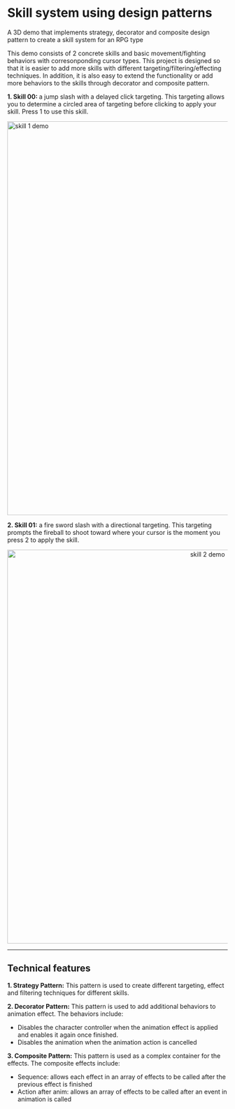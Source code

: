 # Skill system using design patterns
A 3D demo that implements strategy, decorator and composite design pattern to create a skill system for an RPG type

This demo consists of 2 concrete skills and basic movement/fighting behaviors with corresonponding cursor types. 
This project is designed so that it is easier to add more skills with different targeting/filtering/effecting techniques. In addition, it is also easy to extend the functionality or add more behaviors to the skills through decorator and composite pattern.

<b>1. Skill 00: </b> a jump slash with a delayed click targeting. This targeting allows you to determine a circled area of targeting before clicking to apply your skill. Press 1 to use this skill.

<img src="https://github.com/ngol0/unity3D-designPatterns/blob/main/skill1.gif" width="900" title="skill 1 demo">

<b>2. Skill 01:</b> a fire sword slash with a directional targeting. This targeting prompts the fireball to shoot toward where your cursor is the moment you press 2 to apply the skill.
<p align="center">
  <img src="https://github.com/ngol0/unity3D-designPatterns/blob/main/skill2.gif" width="900" title="skill 2 demo">
</p>

---

## Technical features
<b>1. Strategy Pattern:</b> This pattern is used to create different targeting, effect and filtering techniques for different skills.

<b>2. Decorator Pattern:</b> This pattern is used to add additional behaviors to animation effect. The behaviors include:
- Disables the character controller when the animation effect is applied and enables it again once finished.
- Disables the animation when the animation action is cancelled

<b>3. Composite Pattern:</b> This pattern is used as a complex container for the effects. The composite effects include:
  - Sequence: allows each effect in an array of effects to be called after the previous effect is finished
  - Action after anim: allows an array of effects to be called after an event in animation is called


